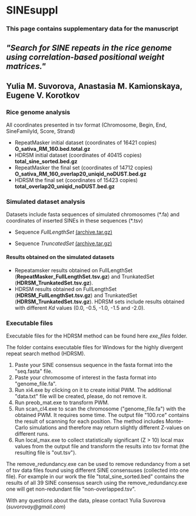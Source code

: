 # SINEsuppl
### This page contains supplementary data for the manuscript
## *"Search for SINE repeats in the rice genome using correlation-based positional weight matrices."*
## Yulia M. Suvorova, Anastasia M. Kamionskaya, Eugene V. Korotkov

### Rice genome analysis

All coordinates presented in tsv format (Chromosome, Begin, End, SineFamilyId, Score, Strand)

- RepeatMasker initial dataset (coordinates of 16421 copies) **O_sativa_RM_160.bed.total.gz**
- HDRSM initial dataset  (coordinates of 40415 copies)  **total_sine_sorted.bed.gz**
- RepeatMasker the final set (coordinates of 14712 copies)  **O_sativa_RM_160_overlap20_uniqid_noDUST.bed.gz**
- HDRSM the final set (coordinates of 15423 copies) **total_overlap20_uniqid_noDUST.bed.gz**


### Simulated dataset analysis 
 Datasets include fasta sequences of simulated chromosomes (\*.fa) and coordinates of inserted SINEs in these sequences (\*.tsv) 
 
- Sequence *FullLengthSet* <a href="/sinesuppl/files/TrunkatedSet.tar.gz">(archive.tar.gz)<a></p>
- Sequence *TruncatedSet* <a href="/sinesuppl/files/FullLengthSet.tar.gz">(archive.tar.gz)<a></p>

#### Results obtained on the simulated datasets

- Repeatamsker results obtained on FullLengthSet (**RepeatMasker_FullLengthSet.tsv.gz**) and TrunkatedSet (**HDRSM_TrunkatedSet.tsv.gz**).
- HDRSM results obtained on FullLengthSet (**HDRSM_FullLengthSet.tsv.gz**) and TrunkatedSet (**HDRSM_TrunkatedSet.tsv.gz**). HDRSM sets include results obtained with different *Kd* values (0.0, -0.5, -1.0, -1.5 and -2.0).

### Executable files 

Executable files for the HDRSM method can be found here *exe_files* folder. 

The folder contains executable files for Windows for the highly divergent repeat search method (HDRSM).

1. Paste your SINE consensus sequence in the fasta format into the "seq.fasta" file.
2. Paste your chromosome of interest in the fasta format into "genome_file.fa".
3. Run xi4.exe by clicking on it to create initial PWM. The additional "data.txt" file will be created, please, do not remove it.
4. Run preob_mat.exe to transform PWM.
5. Run scan_cl4.exe to scan the chromosome ("genome_file.fa") with the obtained PWM. It requires some time. 
	The output file "100.rce" contains the result of scanning for each position. 
	The method includes Monte-Carlo simulations and therefore may return slightly different Z-values on different runs. 
6. Run local_max.exe to collect statistically significant (Z > 10) local max values from the output file 
and transform the results into tsv format (the resulting file is "out.tsv").

The remove_redundancy.exe can be used to remove redundancy from a set of tsv data files found using different SINE consensuses (collected into one file). 
For example in our work the file "total_sine_sorted.bed" contains the results of all 39 SINE consensus search using the remove_redundancy.exe
one will get non-redundant file "non-overlapped.tsv". 




<p> With any questions about the data, please contact Yulia Suvorova (<i>suvorovay@gmail.com</i>) </p>

